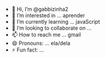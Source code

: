 - 👋 Hi, I’m @gabbizinha2
- 👀 I’m interested in ... aprender
- 🌱 I’m currently learning ... javaScript
- 💞️ I’m looking to collaborate on ... 
- 📫 How to reach me ... gmail
- 😄 Pronouns: ... ela/dela
- ⚡ Fun fact: ... 

<!---
gabbizinha2/gabbizinha2 is a ✨ special ✨ repository because its `README.md` (this file) appears on your GitHub profile.
You can click the Preview link to take a look at your changes.
--->
